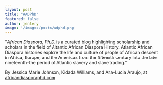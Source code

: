 ```yaml
---
layout: post
title: "#ADPhD"
featured: false
author: jentery
image: '/images/posts/adphd.png'
---
```


"*African Diaspora, Ph.D.* is a curated blog highlighting scholarship and scholars in the field of Altantic African Diaspora History. Atlantic African Diaspora histories explore the life and culture of people of African descent in Africa, Europe, and the Americas from the fifteenth century into the late nineteenth–the period of Atlantic slavery and slave trading."

By Jessica Marie Johnson, Kidada Williams, and Ana-Lucia Araujo, at [africandiasporaphd.com](https://africandiasporaphd.com/)
